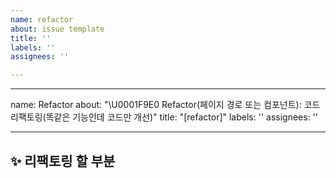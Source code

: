 ```yaml
---
name: refactor
about: issue template
title: ''
labels: ''
assignees: ''

---
```


---
name: Refactor
about: "\U0001F9E0 Refactor(페이지 경로 또는 컴포넌트): 코드 리팩토링(똑같은 기능인데 코드만 개선)"
title: "[refactor]"
labels: ''
assignees: ''

---

## ✨ 리팩토링 할 부분

<br>
